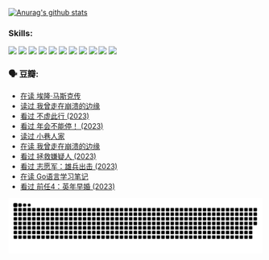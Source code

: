 
[![Anurag's github stats](https://github-readme-stats.vercel.app/api?username=w940853815)](https://github.com/anuraghazra/github-readme-stats)

### Skills:

<code><img height="32" src="https://cdn.jsdelivr.net/npm/simple-icons@v5/icons/python.svg"></code>
<code><img height="32" src="https://cdn.jsdelivr.net/npm/simple-icons@v5/icons/javascript.svg"></code>
<code><img height="32" src="https://cdn.jsdelivr.net/npm/simple-icons@v5/icons/django.svg"></code>
<code><img height="32" src="https://cdn.jsdelivr.net/npm/simple-icons@v5/icons/flask.svg"></code>
<code><img height="32" src="https://cdn.jsdelivr.net/npm/simple-icons@v5/icons/vuetify.svg"></code>
<code><img height="32" src="https://cdn.jsdelivr.net/npm/simple-icons@v5/icons/git.svg"></code>
<code><img height="32" src="https://cdn.jsdelivr.net/npm/simple-icons@v5/icons/docker.svg"></code>
<code><img height="32" src="https://cdn.jsdelivr.net/npm/simple-icons@v5/icons/postgresql.svg"></code>
<code><img height="32" src="https://cdn.jsdelivr.net/npm/simple-icons@v5/icons/elasticsearch.svg"></code>
<code><img height="32" src="https://cdn.jsdelivr.net/npm/simple-icons@v5/icons/macos.svg"></code>
<code><img height="32" src="https://cdn.jsdelivr.net/npm/simple-icons@v5/icons/linux.svg"></code>

### 🗣 豆瓣:

<!-- DOUBAN-ACTIVITIES:START -->
- [在读 埃隆·马斯克传](https://www.douban.com/people/136069238/status/4500417190/?_i=06199450)
- [读过 我曾走在崩溃的边缘](https://www.douban.com/people/136069238/status/4500416754/?_i=06199450)
- [看过 不虚此行‎ (2023)](https://www.douban.com/people/136069238/status/4499973052/?_i=06199450)
- [看过 年会不能停！‎ (2023)](https://www.douban.com/people/136069238/status/4498582002/?_i=06199450)
- [读过 小巷人家](https://www.douban.com/people/136069238/status/4489290935/?_i=06199451)
- [在读 我曾走在崩溃的边缘](https://www.douban.com/people/136069238/status/4489290559/?_i=06199451)
- [看过 拯救嫌疑人‎ (2023)](https://www.douban.com/people/136069238/status/4477421513/?_i=06199451)
- [看过 志愿军：雄兵出击‎ (2023)](https://www.douban.com/people/136069238/status/4465247367/?_i=06199451)
- [在读 Go语言学习笔记](https://www.douban.com/people/136069238/status/4459852901/?_i=06199451)
- [看过 前任4：英年早婚‎ (2023)](https://www.douban.com/people/136069238/status/4458320768/?_i=06199451)
<!-- DOUBAN-ACTIVITIES:END -->


![Snake animation](https://raw.githubusercontent.com/w940853815/w940853815/output/github-contribution-grid-snake.svg)

<!--
**w940853815/w940853815** is a ✨ _special_ ✨ repository because its `README.md` (this file) appears on your GitHub profile.

Here are some ideas to get you started:

- 🔭 I’m currently working on ...
- 🌱 I’m currently learning ...
- 👯 I’m looking to collaborate on ...
- 🤔 I’m looking for help with ...
- 💬 Ask me about ...
- 📫 How to reach me: ...
- 😄 Pronouns: ...
- ⚡ Fun fact: ...
-->
